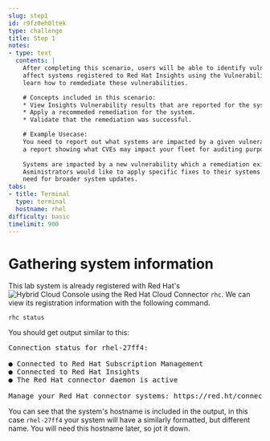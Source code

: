 ```yaml
---
slug: step1
id: r9fz0eh0ltek
type: challenge
title: Step 1
notes:
- type: text
  contents: |
    After completing this scenario, users will be able to identify vulnerabilities that
    affect systems registered to Red Hat Insights using the Vulnerability tool. They will also
    learn how to remdediate these vulnerabilities.

    # Concepts included in this scenario:
    * View Insights Vulnerability results that are reported for the system on cloud.redhat.com.
    * Apply a recommeded remediation for the system.
    * Validate that the remediation was successful.

    # Example Usecase:
    You need to report out what systems are impacted by a given vulnerability, or generate 
    a report showing what CVEs may impact your fleet for auditing purposes. 
    
    Systems are impacted by a new vulnerability which a remediation exists for.
    Asministrators would like to apply specific fixes to their systems without the
    need for broader system updates.
tabs:
- title: Terminal
  type: terminal
  hostname: rhel
difficulty: basic
timelimit: 900
---
```

# Gathering system information

This lab system is already registered with Red Hat's ![Hybrid Cloud Console](https://cloud.redhat.com) using the Red Hat Cloud Connector `rhc`.  We can view its registration information with the following command.

```
rhc status
```

You should get output similar to this:

<pre class=file>
Connection status for rhel-27ff4:

● Connected to Red Hat Subscription Management
● Connected to Red Hat Insights
● The Red Hat connector daemon is active

Manage your Red Hat connector systems: https://red.ht/connector
</pre>

You can see that the system's hostname is included in the output, in this case `rhel-27ff4` your system will have a similarly formatted, but different name. You will need this hostname later, so jot it down.

